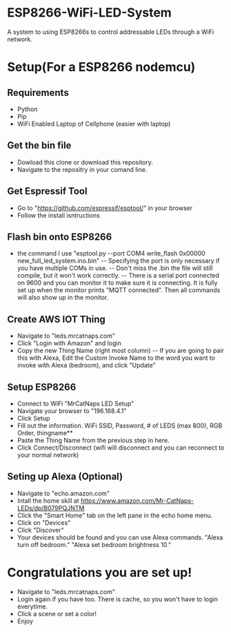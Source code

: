 # ESP8266-WiFi-LED-System
A system to using ESP8266s to control addressable LEDs through a WiFi network.

# Setup(For a ESP8266 nodemcu)

## Requirements
- Python
- Pip
- WiFi Enabled Laptop of Cellphone (easier with laptop)

## Get the bin file
- Dowload this clone or download this repository.
- Navigate to the repositry in your comand line.

## Get Espressif Tool
- Go to "https://github.com/espressif/esptool/" in your browser
- Follow the install isntructions

## Flash bin onto ESP8266
- the command I use "esptool.py --port COM4 write_flash 0x00000 new_full_led_system.ino.bin"
-- Specifying the port is only necessary if you have multiple COMs in use.
-- Don't miss the .bin the file will still compile, but it won't work correctly.
-- There is a serial port connected on 9600 and you can monitor it to make sure it is connecting. It is fully set up when the monitor prints "MQTT connected". Then all commands will also show up in the monitor.

## Create AWS IOT Thing
- Navigate to "leds.mrcatnaps.com"
- Click "Login with Amazon" and login
- Copy the new Thing Name (right most column)
-- If you are going to pair this with Alexa, Edit the Custom Invoke Name to the word you want to invoke with Alexa (bedroom), and click "Update"

## Setup ESP8266
- Connect to WiFi "MrCatNaps LED Setup"
- Navigate your browser to "196.168.4.1"
- Click Setup
- Fill out the information. WiFi SSID, Password, # of LEDS (max 800), RGB Order, thingname**
- Paste the Thing Name from the previous step in here.
- Click Connect/Disconnect (wifi will disconnect and you can reconnect to your normal network)

## Seting up Alexa (Optional)
- Navigate to "echo.amazon.com"
- Intall the home skill at https://www.amazon.com/Mr-CatNaps-LEDs/dp/B079PQJNTM
- Click the "Smart Home" tab on the left pane in the echo home menu.
- Click on "Devices"
- Click "Discover"
- Your devices should be found and you can use Alexa commands. "Alexa turn off bedroom." "Alexa set bedroom brightness 10."

# Congratulations you are set up!
- Navigate to "leds.mrcatnaps.com"
- Login again if you have too. There is cache, so you won't have to login everytime. 
- Click a scene or set a color!
- Enjoy

